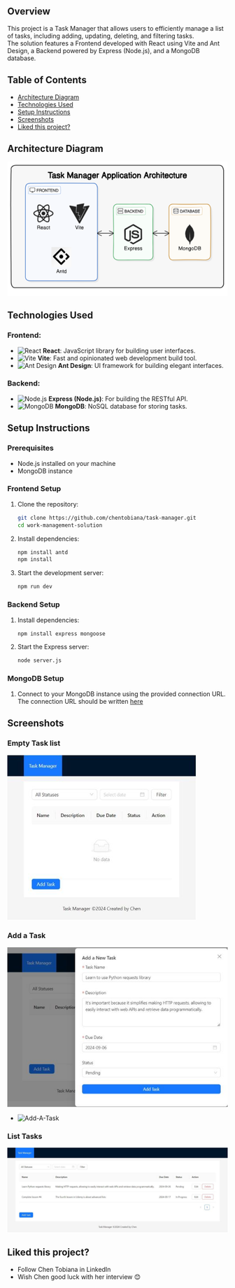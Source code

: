 ## Overview
This project is a Task Manager that allows users to efficiently manage a list of tasks, including adding, updating, deleting, and filtering tasks.<br />
The solution features a Frontend developed with React using Vite and Ant Design, a Backend powered by Express (Node.js), and a MongoDB database.

## Table of Contents
- [Architecture Diagram](#architecture-diagram)
- [Technologies Used](#technologies-used)
- [Setup Instructions](#setup-instructions)
- [Screenshots](#screenshots)
- [Liked this project?](#liked-this-project)


## Architecture Diagram
![Architecture Diagram](frontend/images/diagram-resized.png)

## Technologies Used

### Frontend:
- <img src="https://img.icons8.com/color/48/000000/react-native.png" alt="React" width="30"/> **React**: JavaScript library for building user interfaces.
- <img src="https://vitejs.dev/logo.svg" alt="Vite" width="30"/> **Vite**: Fast and opinionated web development build tool.
- <img src="https://cdn.jsdelivr.net/gh/devicons/devicon/icons/antdesign/antdesign-original.svg" alt="Ant Design" width="30"/> **Ant Design**: UI framework for building elegant interfaces.

### Backend:
- <img src="https://img.icons8.com/fluency/48/000000/node-js.png" alt="Node.js" width="30"/> **Express (Node.js)**: For building the RESTful API.
- <img src="https://img.icons8.com/color/48/000000/mongodb.png" alt="MongoDB" width="30"/> **MongoDB**: NoSQL database for storing tasks.


## Setup Instructions
### Prerequisites
- Node.js installed on your machine
- MongoDB instance

### Frontend Setup
1. Clone the repository:
    ```bash
    git clone https://github.com/chentobiana/task-manager.git
    cd work-management-solution
    ```
2. Install dependencies:
    ```bash
    npm install antd
    npm install
    ```
3. Start the development server:
    ```bash
    npm run dev
    ```

### Backend Setup
1. Install dependencies:
    ```bash
    npm install express mongoose
    ```
2. Start the Express server:
    ```bash
    node server.js
    ```

### MongoDB Setup
1. Connect to your MongoDB instance using the provided connection URL.<br />
The connection URL should be written [here](https://github.com/chentobiana/task-manager/tree/main/backend/.env) 

## Screenshots
### Empty Task list
![Empty Task List](frontend/images/screenshots/no-tasks.jpg)<br />
### Add a Task
![Add a Task](frontend/images/screenshots/add-a-task.jpg)<br />
- <img src="frontend/images/add-a-task.jpg" alt="Add-A-Task" width="60%"/> 
### List Tasks
![List Tasks](frontend/images/screenshots/list-tasks.jpg)<br />


## Liked this project?
- Follow Chen Tobiana in LinkedIn
- Wish Chen good luck with her interview :blush:
